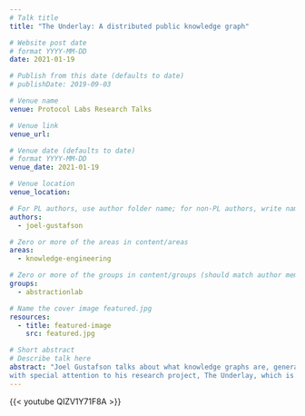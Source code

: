 ```yaml
---
# Talk title
title: "The Underlay: A distributed public knowledge graph"

# Website post date
# format YYYY-MM-DD
date: 2021-01-19

# Publish from this date (defaults to date)
# publishDate: 2019-09-03

# Venue name
venue: Protocol Labs Research Talks

# Venue link
venue_url:

# Venue date (defaults to date)
# format YYYY-MM-DD
venue_date: 2021-01-19

# Venue location
venue_location:

# For PL authors, use author folder name; for non-PL authors, write name as in paper within ""
authors:
  - joel-gustafson

# Zero or more of the areas in content/areas
areas:
  - knowledge-engineering

# Zero or more of the groups in content/groups (should match author membership)
groups:
  - abstractionlab

# Name the cover image featured.jpg
resources:
  - title: featured-image
    src: featured.jpg

# Short abstract
# Describe talk here
abstract: "Joel Gustafson talks about what knowledge graphs are, generally, 
with special attention to his research project, The Underlay, which is a distributed public knowledge graph." 
---
```


{{< youtube QIZV1Y71F8A >}}

